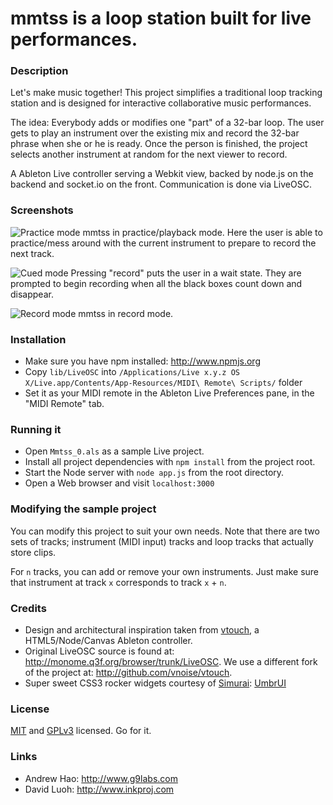 # mmtss is a loop station built for live performances.

### Description
Let's make music together! This project simplifies a traditional loop tracking station and is designed for interactive collaborative music performances.

The idea: Everybody adds or modifies one "part" of a 32-bar loop. The user gets to play an instrument over the existing mix and record the 32-bar phrase when she or he is ready. Once the person is finished, the project selects another instrument at random for the next viewer to record.

A Ableton Live controller serving a Webkit view, backed by node.js on the backend and
socket.io on the front. Communication is done via LiveOSC.

### Screenshots

![Practice mode](http://farm7.static.flickr.com/6169/6188366577_7ba48d38d1_z.jpg)
mmtss in practice/playback mode. Here the user is able to practice/mess around with the current instrument to prepare to record the next track.

![Cued mode](http://farm7.static.flickr.com/6121/6188886114_9d6d519972_z.jpg)
Pressing "record" puts the user in a wait state. They are prompted to begin recording when all the black boxes count down and disappear.

![Record mode](http://farm7.static.flickr.com/6177/6188367151_ca5b782735_z.jpg)
mmtss in record mode.

### Installation

* Make sure you have npm installed: http://www.npmjs.org
* Copy `lib/LiveOSC` into `/Applications/Live x.y.z OS X/Live.app/Contents/App-Resources/MIDI\ Remote\ Scripts/`
folder
* Set it as your MIDI remote in the Ableton Live Preferences pane, in the "MIDI Remote" tab.

### Running it
* Open `Mmtss_0.als` as a sample Live project.
* Install all project dependencies with `npm install` from the project root.
* Start the Node server with `node app.js` from the root directory.
* Open a Web browser and visit `localhost:3000`

### Modifying the sample project
You can modify this project to suit your own needs. Note that there are two sets of tracks; instrument (MIDI input) tracks and loop tracks that actually store clips.

For `n` tracks, you can add or remove your own instruments. Just make sure that instrument at track `x` corresponds to track `x` + `n`.

### Credits

* Design and architectural inspiration taken from [vtouch](http://github.com/vnoise/vtouch), a HTML5/Node/Canvas Ableton controller.
* Original LiveOSC source is found at: http://monome.q3f.org/browser/trunk/LiveOSC. We use a different fork of the project at: http://github.com/vnoise/vtouch.
* Super sweet CSS3 rocker widgets courtesy of [Simurai](http://www.simurai.com): [UmbrUI](http://lab.simurai.com/css/umbrui/)

### License
[MIT](http://www.opensource.org/licenses/mit-license.php) and [GPLv3](http://www.gnu.org/copyleft/gpl.html) licensed. Go for it.

### Links
* Andrew Hao: http://www.g9labs.com
* David Luoh: http://www.inkproj.com
